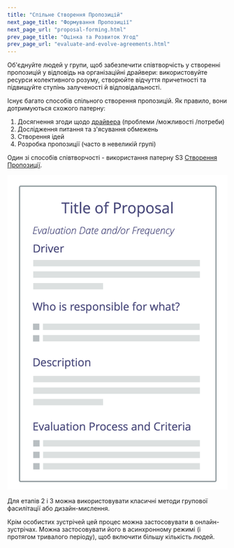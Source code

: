 ```yaml
---
title: "Спільне Створення Пропозицій"
next_page_title: "Формування Пропозиції"
next_page_url: "proposal-forming.html"
prev_page_title: "Оцінка та Розвиток Угод"
prev_page_url: "evaluate-and-evolve-agreements.html"
---
```



<div class="card summary"><div class="card-body">Об'єднуйте людей у групи, щоб забезпечити співтворчість у створенні пропозицій у відповідь на організаційні драйвери: використовуйте ресурси колективного розуму, створюйте відчуття причетності та підвищуйте ступінь залученості й відповідальності.
</div></div>

Існує багато способів спільного створення пропозицій. Як правило, вони дотримуються схожого патерну:

1. Досягнення згоди щодо <a href="glossary.html#entry-organizational-driver" class="glossary-tooltip" data-toggle="tooltip" title="Організаційний драйвер: Драйвер - це мотив, який спонукає людину або групу реагувати на конкретну ситуацію. Драйвер вважається **організаційним драйвером**, якщо реагування на нього допоможе організації створити цінність, усунути втрати або уникнути непередбачуваних наслідків.">драйвера</a> (проблеми /можливості /потреби)
2. Дослідження питання та з'ясування обмежень
3. Створення ідей
4. Розробка пропозиції (часто в невеликій групі)

Один зі способів співтворчості - використання патерну S3 [Створення Пропозиції](proposal-forming.html).

![Шаблон пропозиції](img/templates/proposal-template.png)

Для етапів 2 і 3 можна використовувати класичні методи групової фасилітації або дизайн-мислення.

Крім особистих зустрічей цей процес можна застосовувати в онлайн-зустрічах. Можна застосовувати його в асинхронному режимі (і протягом тривалого періоду), щоб включити більшу кількість людей.
